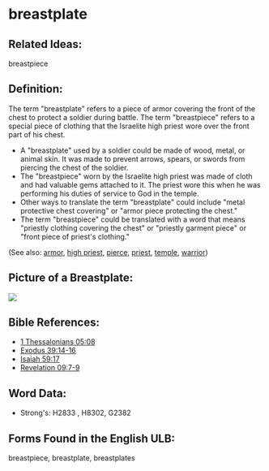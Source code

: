 # breastplate

## Related Ideas:

breastpiece

## Definition:

The term "breastplate" refers to a piece of armor covering the front of the chest to protect a soldier during battle. The term "breastpiece" refers to a special piece of clothing that the Israelite high priest wore over the front part of his chest.

* A "breastplate" used by a soldier could be made of wood, metal, or animal skin. It was made to prevent arrows, spears, or swords from piercing the chest of the soldier.
* The "breastpiece" worn by the Israelite high priest was made of cloth and had valuable gems attached to it. The priest wore this when he was performing his duties of service to God in the temple.
* Other ways to translate the term "breastplate" could include "metal protective chest covering" or "armor piece protecting the chest."
* The term "breastpiece" could be translated with a word that means "priestly clothing covering the chest" or "priestly garment piece" or "front piece of priest's clothing."

(See also: [armor](../other/armor.md), [high priest](../kt/highpriest.md), [pierce](../other/pierce.md), [priest](../kt/priest.md), [temple](../kt/temple.md), [warrior](../other/warrior.md))


## Picture of a Breastplate:

<a href="https://content.bibletranslationtools.org/WycliffeAssociates/en_tw/raw/branch/master/PNGs/b/Breastplate.png"><img src="https://content.bibletranslationtools.org/WycliffeAssociates/en_tw/raw/branch/master/PNGs/b/Breastplate.png" ></a>

## Bible References:

* [1 Thessalonians 05:08](rc://en/tn/help/1th/05/08)
* [Exodus 39:14-16](rc://en/tn/help/exo/39/14)
* [Isaiah 59:17](rc://en/tn/help/isa/59/17)
* [Revelation 09:7-9](rc://en/tn/help/rev/09/07)

## Word Data:

* Strong's: H2833 , H8302, G2382

## Forms Found in the English ULB:

breastpiece, breastplate, breastplates


